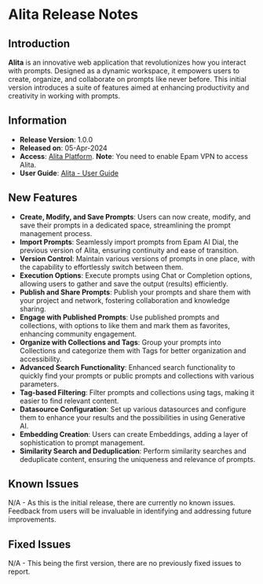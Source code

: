 # Alita Release Notes

## Introduction

**Alita** is an innovative web application that revolutionizes how you interact with prompts. Designed as a dynamic workspace, it empowers users to create, organize, and collaborate on prompts like never before. This initial version introduces a suite of features aimed at enhancing productivity and creativity in working with prompts.

## Information

* **Release Version**: 1.0.0
* **Released on**: 05-Apr-2024
* **Access**: [Alita Platform](https://eye.projectalita.ai/). **Note**: You need to enable Epam VPN to access Alita.
* **User Guide**: [Alita - User Guide](user-guide.md) 

## New Features

* **Create, Modify, and Save Prompts**: Users can now create, modify, and save their prompts in a dedicated space, streamlining the prompt management process.
* **Import Prompts**: Seamlessly import prompts from Epam AI Dial, the previous version of Alita, ensuring continuity and ease of transition.
* **Version Control**: Maintain various versions of prompts in one place, with the capability to effortlessly switch between them.
* **Execution Options**: Execute prompts using Chat or Completion options, allowing users to gather and save the output (results) efficiently.
* **Publish and Share Prompts**: Publish your prompts and share them with your project and network, fostering collaboration and knowledge sharing.
* **Engage with Published Prompts**: Use published prompts and collections, with options to like them and mark them as favorites, enhancing community engagement.
* **Organize with Collections and Tags**: Group your prompts into Collections and categorize them with Tags for better organization and accessibility.
* **Advanced Search Functionality**: Enhanced search functionality to quickly find your prompts or public prompts and collections with various parameters.
* **Tag-based Filtering**: Filter prompts and collections using tags, making it easier to find relevant content.
* **Datasource Configuration**: Set up various datasources and configure them to enhance your results and the possibilities in using Generative AI.
* **Embedding Creation**: Users can create Embeddings, adding a layer of sophistication to prompt management.
* **Similarity Search and Deduplication**: Perform similarity searches and deduplicate content, ensuring the uniqueness and relevance of prompts.

## Known Issues

N/A - As this is the initial release, there are currently no known issues. Feedback from users will be invaluable in identifying and addressing future improvements.

## Fixed Issues

N/A - This being the first version, there are no previously fixed issues to report.